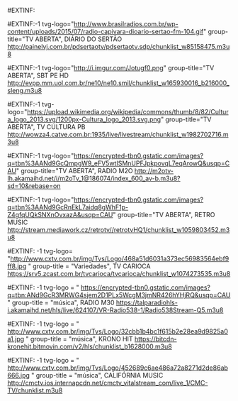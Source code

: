 #EXTINF:

#EXTINF:-1 tvg-logo="http://www.brasilradios.com.br/wp-content/uploads/2015/07/radio-capivara-dioario-sertao-fm-104.gif" group-title="TV ABERTA", DIÁRIO DO SERTÃO
http://painelvj.com.br/pdsertaotv/pdsertaotv.sdp/chunklist_w85158475.m3u8
 
#EXTINF:-1 tvg-logo="http://i.imgur.com/Jotugf0.png" group-title="TV ABERTA", SBT PE HD
http://evpp.mm.uol.com.br/ne10/ne10.smil/chunklist_w165930016_b216000_sleng.m3u8
 
 


#EXTINF:-1 tvg-logo="https://upload.wikimedia.org/wikipedia/commons/thumb/8/82/Cultura_logo_2013.svg/1200px-Cultura_logo_2013.svg.png" group-title="TV ABERTA", TV CULTURA PB
http://wowza4.catve.com.br:1935/live/livestream/chunklist_w1982702716.m3u8
 
#EXTINF:-1 tvg-logo="https://encrypted-tbn0.gstatic.com/images?q=tbn%3AANd9GcQmpgW9_eFV5wtISMnUPFJpkpovqL7eqArowQ&usqp=CAU" group-title="TV ABERTA", RADIO M2O
http://m2otv-lh.akamaihd.net/i/m2oTv_1@186074/index_600_av-b.m3u8?sd=10&rebase=on
 

 
#EXTINF:-1 tvg-logo="https://encrypted-tbn0.gstatic.com/images?q=tbn%3AANd9GcRnEkL7aidq8gWhF1p-Z4gfqUQkSNXnOvxazA&usqp=CAU" group-title="TV ABERTA", RETRO MUSIC
http://stream.mediawork.cz/retrotv//retrotvHQ1/chunklist_w1059803452.m3u8
 
#EXTINF: -1 tvg-logo= "http://www.cxtv.com.br/img/Tvs/Logo/468a51d6031a373ec56983564ebf9ff8.jpg " group-title = "Variedades", TV CARIOCA
https://srv5.zcast.com.br/tvcarioca/tvcarioca/chunklist_w1074273535.m3u8
 

 



 








#EXTINF: -1 tvg-logo = " https://encrypted-tbn0.gstatic.com/images?q=tbn:ANd9GcR3MRWG4sjem2D1PLx5WcgM3jmNR426hYHjRQ&usqp=CAU " group-title = "música", RADIO M30
https://talparadiohls-i.akamaihd.net/hls/live/624107/VR-Radio538-1/Radio538Stream-Q5.m3u8

#EXTINF: -1 tvg-logo = " http://www.cxtv.com.br/img/Tvs/Logo/32cbb1b4bc1f615b2e28ea9d9825a0a1.jpg " group-title = "música", KRONO HIT
https://bitcdn-kronehit.bitmovin.com/v2/hls/chunklist_b1628000.m3u8



#EXTINF: -1 tvg-logo = " http://www.cxtv.com.br/img/Tvs/Logo/452689c6ae486a72a8271d2de86ab666.jpg " group-title = "música", CALIFÓRNIA MUSIC
http://cmctv.ios.internapcdn.net/cmctv_vitalstream_com/live_1/CMC-TV/chunklist.m3u8





